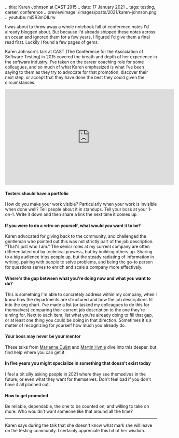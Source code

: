 .. title: Karen Johnson at CAST 2015
.. date: 17 January 2021
.. tags: testing, career, conference
.. previewimage: /images/posts/2021/karen-johnson.png
.. youtube: mi5R3mOILrw

I was about to throw away a whole notebook full of conference notes I'd already blogged about. But because I'd already shipped these notes across an ocean and ignored them for a few years, I figured I'd give them a final read first. Luckily I found a few pages of gems. 

Karen Johnson's talk at CAST (The Conference for the Association of Software Testing) in 2015 covered the breath and depth of her experience in the software industry. I've taken on the career coaching role for some colleagues, and so much of what Karen emphasized is what I've been saying to them as they try to advocate for that promotion, discover their next step, or accept that they have done the best they could given the circumstances. 


<iframe width="560" height="315" src="https://www.youtube.com/embed/mi5R3mOILrw" frameborder="0" allow="accelerometer; autoplay; clipboard-write; encrypted-media; gyroscope; picture-in-picture" allowfullscreen></iframe>



#### Testers should have a portfolio

How do you make your work visible? Particularly when your work is invisible when done well? Tell people about it in standups. Tell your boss at your 1-on-1. Write it down and then share a link the next time it comes up. 

#### If you were to do a retro on yourself, what would you want it to be?

Karen advocated for giving back to the community, and challenged the gentleman who pointed out this was not strictly part of the job description. "That's just who I am." The senior roles at my current company are often differentiated not by technical prowess, but by building others up. Sharing to a big audience trips people up, but the steady radiating of information in writing, pairing with people to solve problems, and being the go-to person for questions serves to enrich and scale a company more effectively. 


#### Where's the gap between what you're doing now and what you want to do?

This is something I'm able to concretely address within my company, when I know how the departments are structured and how the job descriptions fit into the org chart. I've made a list (or tasked my colleagues to do this for themselves) comparing their current job description to the one they're aiming for. Next to each item, list what you're already doing to fill that gap, or at least one thing you could be doing in that direction. Sometimes it's a matter of recognizing for yourself how much you already do. 

#### Your boss may never be your mentor

These talks from [Marianne Duijst](https://www.youtube.com/watch?v=vXIZpe-x4o8) and [Martin Hynie](https://www.ministryoftesting.com/dojo/lessons/the-lost-art-of-the-journeyman-martin-hynie) dive into this deeper, but find help where you can get it. 

#### In five years you might specialize in something that doesn't exist today

I feel a bit silly asking people in 2021 where they see themselves in the future, or even what they want for themselves. Don't feel bad if you don't have it all planned out. 

#### How to get promoted

Be reliable, dependable, the one to be counted on, and willing to take on more. Who wouldn't want someone like that around all the time?

---

Karen says during the talk that she doesn't know what mark she will leave on the testing community. I certainly appreciate this bit of her wisdom. 